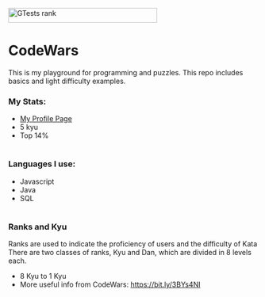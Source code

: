 <a href="#"><img src="https://www.codewars.com/users/GTests/badges/large" alt="GTests rank" width="300" height="30"></a>

# CodeWars

This is my playground for programming and puzzles. This repo includes basics and light difficulty examples.

### My Stats:

- <a href="https://www.codewars.com/users/GTests" disabled = true>My Profile Page</a>
- 5 kyu
- Top 14%

#

### Languages I use:

- Javascript
- Java
- SQL

#

### Ranks and Kyu

Ranks are used to indicate the proficiency of users and the difficulty of Kata\
There are two classes of ranks, Kyu and Dan, which are divided in 8 levels each.

- 8 Kyu to 1 Kyu
- More useful info from CodeWars: https://bit.ly/3BYs4NI
